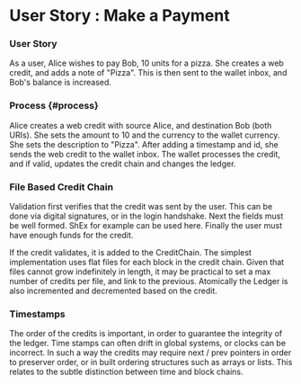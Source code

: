 # User Story : Make a Payment

### User Story

As a user, Alice wishes to pay Bob, 10 units for a pizza. She creates a web credit, and adds a note of "Pizza". This is then sent to the wallet inbox, and Bob's balance is increased.

### Process {#process}

Alice creates a web credit with source Alice, and destination Bob \(both URIs\).  She sets the amount to 10 and the currency to the wallet currency.  She sets the description to "Pizza".  After adding a timestamp and id, she sends the web credit to the wallet inbox.  The wallet processes the credit, and if valid, updates the credit chain and changes the ledger.

### File Based Credit Chain

Validation first verifies that the credit was sent by the user.  This can be done via digital signatures, or in the login handshake.  Next the fields must be well formed.  ShEx for example can be used here.  Finally the user must have enough funds for the credit.

If the credit validates, it is added to the CreditChain.  The simplest implementation uses flat files for each block in the credit chain.  Given that files cannot grow indefinitely in length, it may be practical to set a max number of credits per file, and link to the previous.  Atomically the Ledger is also incremented and decremented based on the credit.

### Timestamps

The order of the credits is important, in order to guarantee the integrity of the ledger.  Time stamps can often drift in global systems, or clocks can be incorrect.  In such a way the credits may require next / prev pointers in order to preserver order, or in built ordering structures such as arrays or lists.  This relates to the subtle distinction between time and block chains.

